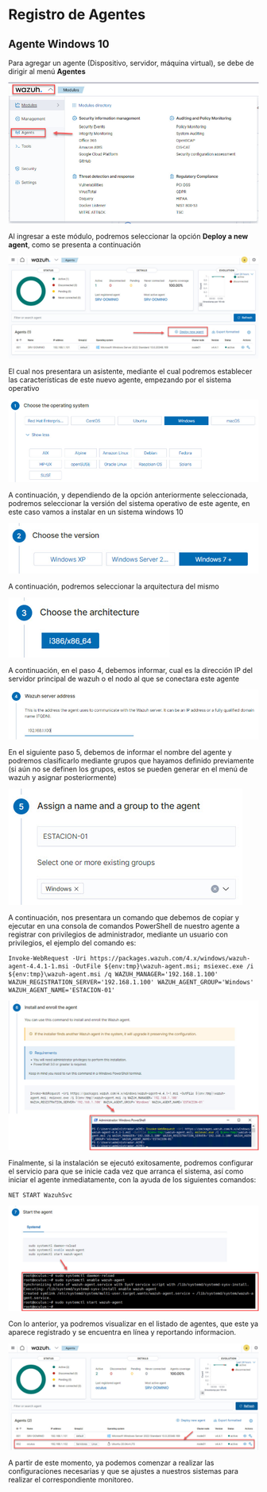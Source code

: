 # Registro de Agentes

## Agente Windows 10

Para agregar un agente (Dispositivo, servidor, máquina virtual), se debe de dirigir al menú **Agentes**

![Acceso a menú Agentes](https://github.com/hernandopena/Wazuh/blob/974cd436841b3a41840e771cb3a3393a4289ad4e/2.%20Instalacion%20Wazuh/imagenes/Menu_Agentes.jpg)

Al ingresar a este módulo, podremos seleccionar la opción **Deploy a new agent**, como se presenta a continuación

![Opción nuevo Agentes](https://github.com/hernandopena/Wazuh/blob/974cd436841b3a41840e771cb3a3393a4289ad4e/2.%20Instalacion%20Wazuh/imagenes/Opcion_nuevo_agente.jpg)

El cual nos presentara un asistente, mediante el cual podremos establecer las características de este nuevo agente, empezando por el sistema operativo

![Selección Sistema Operativo](https://github.com/hernandopena/Wazuh/blob/7f8ac032d6f7de9d09b21e56101388e88a1cb133/2.%20Instalacion%20Wazuh/imagenes/Nuevo_agente_win_1.jpg)

A continuación, y dependiendo de la opción anteriormente seleccionada, podremos seleccionar la versión del sistema operativo de este agente, en este caso vamos a instalar en un sistema windows 10

![Selección versión del Sistema Operativo](https://github.com/hernandopena/Wazuh/blob/7f8ac032d6f7de9d09b21e56101388e88a1cb133/2.%20Instalacion%20Wazuh/imagenes/Nuevo_agente_win_2.jpg)

A continuación, podremos seleccionar la arquitectura del mismo

![Selección Arquitectura del Sistema Operativo](https://github.com/hernandopena/Wazuh/blob/7f8ac032d6f7de9d09b21e56101388e88a1cb133/2.%20Instalacion%20Wazuh/imagenes/Nuevo_agente_win_3.jpg)

A continuación, en el paso 4, debemos informar, cual es la dirección IP del servidor principal de wazuh o el nodo al que se conectara este agente

![Informacion del Servidor de Wazuh](https://github.com/hernandopena/Wazuh/blob/974cd436841b3a41840e771cb3a3393a4289ad4e/2.%20Instalacion%20Wazuh/imagenes/Nuevo_agente_4.jpg)

En el siguiente paso 5, debemos de informar el nombre del agente y podremos clasificarlo mediante grupos que hayamos definido previamente (si aún no se definen los grupos, estos se pueden generar en el menú de wazuh y asignar posteriormente)

![Nombre del Agente y Grupos](https://github.com/hernandopena/Wazuh/blob/7f8ac032d6f7de9d09b21e56101388e88a1cb133/2.%20Instalacion%20Wazuh/imagenes/Nuevo_agente_win_5.jpg)

A continuación, nos presentara un comando que debemos de copiar y ejecutar en una consola de comandos PowerShell de nuestro agente a registrar con privilegios de administrador, mediante un usuario con privilegios, el ejemplo del comando es:

````
Invoke-WebRequest -Uri https://packages.wazuh.com/4.x/windows/wazuh-agent-4.4.1-1.msi -OutFile ${env:tmp}\wazuh-agent.msi; msiexec.exe /i ${env:tmp}\wazuh-agent.msi /q WAZUH_MANAGER='192.168.1.100' WAZUH_REGISTRATION_SERVER='192.168.1.100' WAZUH_AGENT_GROUP='Windows' WAZUH_AGENT_NAME='ESTACION-01'
````

![Comando para instalacion](https://github.com/hernandopena/Wazuh/blob/974cd436841b3a41840e771cb3a3393a4289ad4e/2.%20Instalacion%20Wazuh/imagenes/Nuevo_agente_win_6.jpg)

Finalmente, si la instalación se ejecutó exitosamente, podremos configurar el servicio para que se inicie cada vez que arranca el sistema, así como iniciar el agente inmediatamente, con la ayuda de los siguientes comandos:

```
NET START WazuhSvc
```

![Comando iniciar el agente y configurar su arranque automatico](https://github.com/hernandopena/Wazuh/blob/974cd436841b3a41840e771cb3a3393a4289ad4e/2.%20Instalacion%20Wazuh/imagenes/Nuevo_agente_7.jpg)

Con lo anterior, ya podremos visualizar en el listado de agentes, que este ya aparece registrado y se encuentra en línea y reportando informacion.

![Verificación de instalación del agente en la plataforma de Wazuh](https://github.com/hernandopena/Wazuh/blob/974cd436841b3a41840e771cb3a3393a4289ad4e/2.%20Instalacion%20Wazuh/imagenes/Nuevo_agente_8.jpg)



A partir de este momento, ya podemos comenzar a realizar las configuraciones necesarias y que se ajustes a nuestros sistemas para realizar el correspondiente monitoreo.